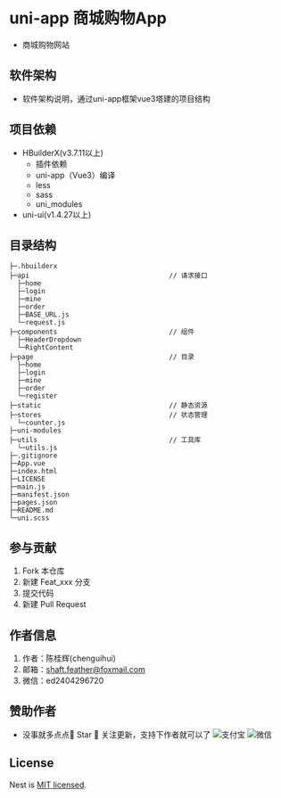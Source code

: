 # uni-app 商城购物App
- 商城购物网站

## 软件架构
- 软件架构说明，通过uni-app框架vue3塔建的项目结构

## 项目依赖
- HBuilderX(v3.7.11以上)
  - 插件依赖
  - uni-app（Vue3）编译
  - less
  - sass
  - uni_modules
- uni-ui(v1.4.27以上)

## 目录结构
```
├─.hbuilderx
├─api                                   // 请求接口
  ├─home
  ├─login
  ├─mine
  ├─order
  ├─BASE_URL.js
  └─request.js
├─components                            // 组件
  ├─HeaderDropdown
  └─RightContent
├─page                                  // 目录
  ├─home
  ├─login
  ├─mine
  ├─order
  └─register
├─static                                // 静态资源
├─stores                                // 状态管理
  └─counter.js
├─uni-modules
├─utils                                 // 工具库
  └─utils.js
├─.gitignore
├─App.vue
├─index.html
├─LICENSE
├─main.js
├─manifest.json
├─pages.json
├─README.md
└─uni.scss
```

## 参与贡献
1.  Fork 本仓库
2.  新建 Feat_xxx 分支
3.  提交代码
4.  新建 Pull Request

## 作者信息
1. 作者：陈桂辉(chenguihui)
2. 邮箱：shaft.feather@foxmail.com
3. 微信：ed2404296720

## 赞助作者
* 没事就多点点🌟 Star 🌟 关注更新，支持下作者就可以了
![支付宝](https://www.chenguihui.com/images/payment/zfb.jpg) ![微信](https://www.chenguihui.com/images/payment/wx.jpg)

## License

Nest is [MIT licensed](LICENSE).